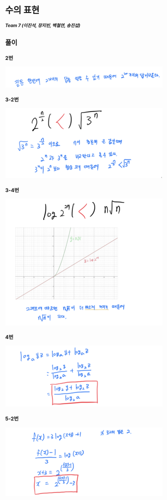 # 수의 표현

##### Team 7 (이진석, 장지빈, 백철연, 송진섭)

## 풀이

### 2번

![image-20210928113503183](2_수와_표현.assets/image-20210928113503183.png)

### 3-2번

![](2_수와_표현.assets/3-2-16327963056356.png)

### 3-4번

![3-4-16327962280911](2_수와_표현.assets/3-4-16327962280911-16327963056355.png)

### 4번

![4-16327962670342](2_수와_표현.assets/4-16327962670342-16327963056344.png)

### 5-2번

![5-2-16327962706803](2_수와_표현.assets/5-2-16327962706803-16327963056367.png)
